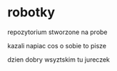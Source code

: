 # robotky
repozytorium stworzone na probe
 
 
 kazali napiac cos o sobie to pisze
 
 dzien dobry wsyztskim tu jureczek
 
